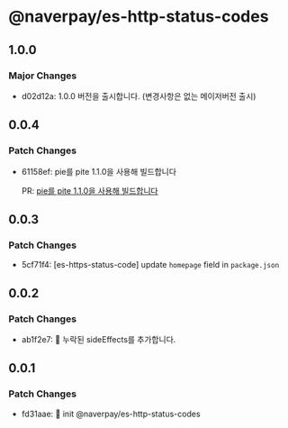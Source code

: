 # @naverpay/es-http-status-codes

## 1.0.0

### Major Changes

-   d02d12a: 1.0.0 버전을 출시합니다. (변경사항은 없는 메이저버전 출시)

## 0.0.4

### Patch Changes

-   61158ef: pie를 pite 1.1.0을 사용해 빌드합니다

    PR: [pie를 pite 1.1.0을 사용해 빌드합니다](https://github.com/NaverPayDev/pie/pull/125)

## 0.0.3

### Patch Changes

-   5cf71f4: [es-https-status-code] update `homepage` field in `package.json`

## 0.0.2

### Patch Changes

-   ab1f2e7: :bug: 누락된 sideEffects를 추가합니다.

## 0.0.1

### Patch Changes

-   fd31aae: :rocket: init @naverpay/es-http-status-codes
